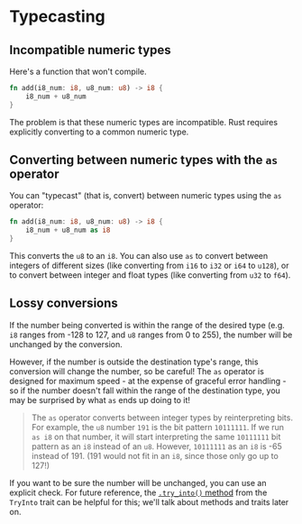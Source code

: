 # Typecasting

## Incompatible numeric types

Here's a function that won't compile.

```rust
fn add(i8_num: i8, u8_num: u8) -> i8 {
    i8_num + u8_num
}
```

The problem is that these numeric types are incompatible. Rust requires
explicitly converting to a common numeric type.

## Converting between numeric types with the `as` operator

You can "typecast" (that is, convert) between numeric types using the `as` operator:

```rust
fn add(i8_num: i8, u8_num: u8) -> i8 {
    i8_num + u8_num as i8
}
```

This converts the `u8` to an `i8`. You can also use `as` to convert between
integers of different sizes (like converting from `i16` to `i32` or `i64` to
`u128`), or to convert between integer and float types (like converting from
`u32` to `f64`).

## Lossy conversions

If the number being converted is within the range of the desired type 
(e.g. `i8` ranges from -128 to 127, and `u8` ranges from 0 to 255), the number 
will be unchanged by the conversion. 

However, if the number is outside the destination type's range, this conversion 
will change the number, so be careful! The `as` operator is designed for maximum
speed - at the expense of graceful error handling - so if the number doesn't 
fall within the range of the destination type, you may be surprised by what `as`
ends up doing to it!

> The `as` operator converts between integer types by reinterpreting bits.
> For example, the `u8` number `191` is the bit pattern `10111111`. If we run
> `as i8` on that number, it will start interpreting the same `10111111` bit
> pattern as an `i8` instead of an `u8`. However, `10111111` as an `i8` is -65 
> instead of 191. (191 would not fit in an `i8`, since those only go up to 127!)

If you want to be sure the number will be unchanged, you can use an explicit 
check. For future reference, the [`.try_into()` method](https://doc.rust-lang.org/std/convert/trait.TryInto.html#tymethod.try_into) from the `TryInto` trait
can be helpful for this; we'll talk about methods and traits later on.

